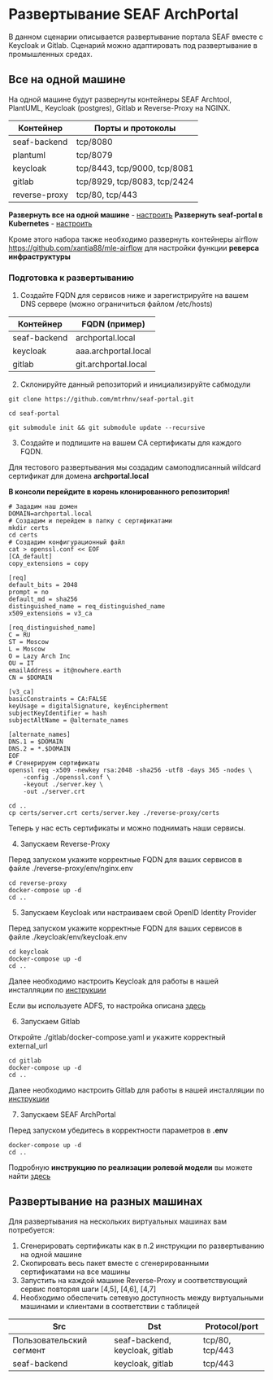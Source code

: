 # Развертывание SEAF ArchPortal


В данном сценарии описывается развертывание портала SEAF вместе с Keycloak и Gitlab. Сценарий можно адаптировать под развертывание в промышленных средах.
## Все на одной машине
На одной машине будут развернуты контейнеры SEAF Archtool, PlantUML, Keycloak (postgres), Gitlab и Reverse-Proxy на NGINX.

| Контейнер     | Порты и протоколы            |
|---------------|------------------------------|
| seaf-backend  | tcp/8080                     |
| plantuml      | tcp/8079                     |   
| keycloak      | tcp/8443, tcp/9000, tcp/8081 |
| gitlab        | tcp/8929, tcp/8083, tcp/2424 |
| reverse-proxy | tcp/80, tcp/443              |

**Развернуть все на одной машине** - [настроить](README_SINGLE_HOST.MD)
**Развернуть seaf-portal в Kubernetes** - [настроить](README_KUBER.MD)

Кроме этого набора также необходимо развернуть контейнеры airflow https://github.com/xantia88/mle-airflow для настройки функции **реверса инфраструктуры**

### Подготовка к развертыванию
1. Создайте FQDN для сервисов ниже и зарегистрируйте на вашем DNS сервере (можно ограничиться файлом /etc/hosts)

| Контейнер    | FQDN (пример)        |
|--------------|----------------------|
| seaf-backend | archportal.local     |
| keycloak     | aaa.archportal.local |   
| gitlab       | git.archportal.local |

2. Склонируйте данный репозиторий и инициализируйте сабмодули
```shell
git clone https://github.com/mtrhnv/seaf-portal.git

cd seaf-portal

git submodule init && git submodule update --recursive
```

3. Создайте и подпишите на вашем CA сертификаты для каждого FQDN. 

Для тестового развертывания мы создадим самоподписанный wildcard сертификат для домена **archportal.local**

**В консоли перейдите в корень клонированного репозитория!**
```shell
# Зададим наш домен
DOMAIN=archportal.local
# Создадим и перейдем в папку с сертификатами
mkdir certs
cd certs
# Создадим конфигурационный файл
cat > openssl.conf << EOF
[CA_default]
copy_extensions = copy

[req]
default_bits = 2048
prompt = no
default_md = sha256
distinguished_name = req_distinguished_name
x509_extensions = v3_ca

[req_distinguished_name]
C = RU
ST = Moscow
L = Moscow
O = Lazy Arch Inc
OU = IT
emailAddress = it@nowhere.earth
CN = $DOMAIN

[v3_ca]
basicConstraints = CA:FALSE
keyUsage = digitalSignature, keyEncipherment
subjectKeyIdentifier = hash
subjectAltName = @alternate_names

[alternate_names]
DNS.1 = $DOMAIN
DNS.2 = *.$DOMAIN
EOF
# Сгенерируем сертификаты
openssl req -x509 -newkey rsa:2048 -sha256 -utf8 -days 365 -nodes \
    -config ./openssl.conf \
    -keyout ./server.key \
    -out ./server.crt

cd ..
cp certs/server.crt certs/server.key ./reverse-proxy/certs
```
Теперь у нас есть сертификаты и можно поднимать наши сервисы.

4. Запускаем Reverse-Proxy

Перед запуском укажите корректные FQDN для ваших сервисов в файле ./reverse-proxy/env/nginx.env  
``` shell
cd reverse-proxy
docker-compose up -d
cd ..
```
5. Запускаем Keycloak или настраиваем свой OpenID Identity Provider

Перед запуском укажите корректные FQDN для ваших сервисов в файле ./keycloak/env/keycloak.env

``` shell
cd keycloak
docker-compose up -d
cd ..
```
Далее необходимо настроить Keycloak для работы в нашей инсталляции по [инструкции](keycloak/README.MD)

Если вы используете ADFS, то настройка описана [здесь](keycloak/ADFS.MD)

6. Запускаем Gitlab

Откройте ./gitlab/docker-compose.yaml и укажите корректный external_url
``` shell
cd gitlab
docker-compose up -d
cd ..
```
Далее необходимо настроить Gitlab для работы в нашей инсталляции по [инструкции](gitlab/README.MD)

7. Запускаем SEAF ArchPortal

Перед запуском убедитесь в корректности параметров в **.env**
``` shell
docker-compose up -d
cd ..
```
Подробную **инструкцию по реализации ролевой модели** вы можете найти [здесь](ROLEMODEL.MD)


## Развертывание на разных машинах
Для развертывания на нескольких виртуальных машинах вам потребуется:
1. Cгенерировать сертификаты как в п.2 инструкции по развертыванию на одной машине
2. Скопировать весь пакет вместе с сгенерированными сертификатами на все машины
3. Запустить на каждой машине Reverse-Proxy и соответствующий сервис повторяя шаги [4,5], [4,6], [4,7]
4. Необходимо обеспечить сетевую доступность между виртуальными машинами и клиентами в соответствии с таблицей 

| Src                      | Dst                            | Protocol/port   |
|--------------------------|--------------------------------|-----------------|
| Пользовательский сегмент | seaf-backend, keycloak, gitlab | tcp/80, tcp/443 |
| seaf-backend             | keycloak, gitlab               | tcp/443         |   
